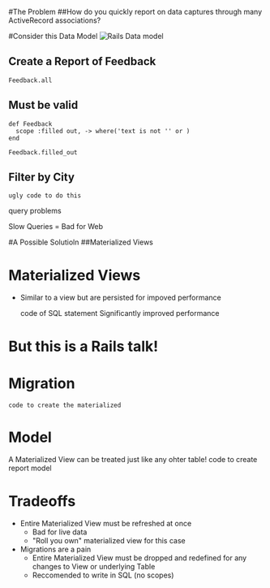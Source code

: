 #The Problem
##How do you quickly report on data captures through many ActiveRecord associations?



#Consider this Data Model
![Rails Data model](/model.png)



## Create a Report of Feedback
    Feedback.all

## Must be valid
    def Feedback
      scope :filled out, -> where('text is not '' or )
    end

    Feedback.filled_out



## Filter by City
    ugly code to do this
query problems



Slow Queries = Bad for Web



#A Possible Solutioln
##Materialized Views



# Materialized Views
- Similar to a view but are persisted for impoved performance



    code of SQL statement
Significantly improved performance



# But this is a Rails talk!



# Migration
    code to create the materialized


# Model
A Materialized View can be treated just like any ohter table!
    code to create report model

# Tradeoffs
- Entire Materialized View must be refreshed at once
  - Bad for live data
  - "Roll you own" materialized view for this case
- Migrations are a pain
  - Entire Materialized View must be dropped and redefined for any changes to View or underlying Table
  - Reccomended to write in SQL (no scopes)